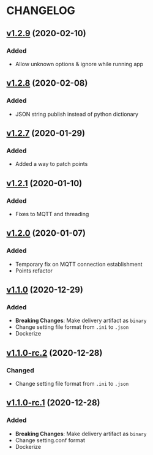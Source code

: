 # CHANGELOG

## [v1.2.9](https://github.com/NubeIO/lora-raw/tree/v1.2.9) (2020-02-10)

### Added

- Allow unknown options & ignore while running app

## [v1.2.8](https://github.com/NubeIO/lora-raw/tree/v1.2.2) (2020-02-08)

### Added

- JSON string publish instead of python dictionary

## [v1.2.7](https://github.com/NubeIO/lora-raw/tree/v1.2.7) (2020-01-29)

### Added

- Added a way to patch points

## [v1.2.1](https://github.com/NubeIO/lora-raw/tree/v1.2.1) (2020-01-10)

### Added

- Fixes to MQTT and threading

## [v1.2.0](https://github.com/NubeIO/lora-raw/tree/v1.2.0) (2020-01-07)

### Added

- Temporary fix on MQTT connection establishment
- Points refactor

## [v1.1.0](https://github.com/NubeIO/lora-raw/tree/v1.1.0) (2020-12-29)

### Added

- **Breaking Changes**: Make delivery artifact as `binary`
- Change setting file format from `.ini` to `.json`
- Dockerize

## [v1.1.0-rc.2](https://github.com/NubeIO/lora-raw/tree/v1.1.0-rc.2) (2020-12-28)

### Changed

- Change setting file format from `.ini` to `.json`

## [v1.1.0-rc.1](https://github.com/NubeIO/lora-raw/tree/v1.1.0-rc.1) (2020-12-28)

### Added

- **Breaking Changes**: Make delivery artifact as `binary`
- Change setting.conf format
- Dockerize

